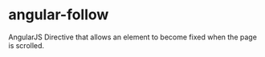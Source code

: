 angular-follow
==============

AngularJS Directive that allows an element to become fixed when the page is scrolled.
